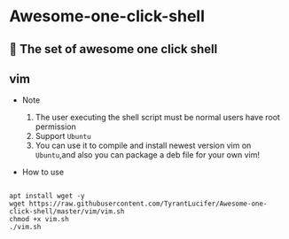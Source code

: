 # Awesome-one-click-shell

:rainbow: The set of awesome one click shell
---

## vim

- Note

    1. The user executing the shell script must be normal users have root permission
    2. Support `Ubuntu`
    3. You can use it to compile and install newest version vim on `Ubuntu`,and also you can package a deb file for your own vim!

- How to use

``` shell

apt install wget -y
wget https://raw.githubusercontent.com/TyrantLucifer/Awesome-one-click-shell/master/vim/vim.sh
chmod +x vim.sh
./vim.sh

```
